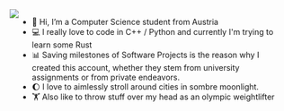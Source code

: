 <div style="display: flex;justify-content: center;">
  <a href="https://github.com/anuraghazra/github-readme-stats">
    <img align="right" style="margin-left: 10px;" src="https://github-readme-stats.vercel.app/api/top-langs?username=quirkycroissant&&hide=php,jupyter%20notebook&show_icons=true&theme=radical&locale=en&layout=donut-vertical&langs_count=8" />
  </a>

<br />
<br />
<br />
<br />

  - 👋 Hi, I’m a Computer Science student from Austria
  - 💻 I really love to code in C++ / Python and currently I'm trying to learn some Rust 
  - 📊 Saving milestones of Software Projects is the reason why I created this account, whether they stem from university assignments or from private endeavors.
  - 🌔 I love to aimlessly stroll around cities in sombre moonlight.
  - 🏋️ Also like to throw stuff over my head as an olympic weightlifter

</div>
<!---
QuirkyCroissant/QuirkyCroissant is a ✨ special ✨ repository because its `README.md` (this file) appears on your GitHub profile.
You can click the Preview link to take a look at your changes.
--->

